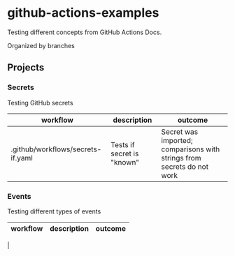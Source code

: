 # github-actions-examples


Testing different concepts from GitHub Actions Docs.

Organized by branches

## Projects

### Secrets

Testing GitHub secrets

|workflow |description | outcome|
| --- | --- | --- |
|.github/workflows/secrets-if.yaml| Tests if secret is "known"| Secret was imported; comparisons with strings from secrets do not work|

### Events

Testing different types of events

|workflow |description | outcome|
| --- | --- | --- |
|